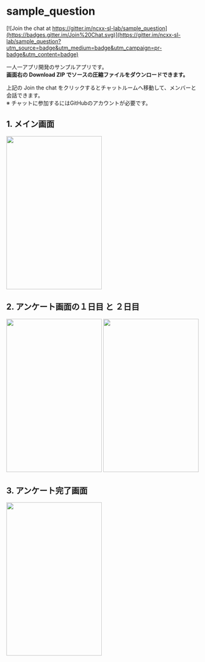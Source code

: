 # sample_question

[![Join the chat at https://gitter.im/ncxx-sl-lab/sample_question](https://badges.gitter.im/Join%20Chat.svg)](https://gitter.im/ncxx-sl-lab/sample_question?utm_source=badge&utm_medium=badge&utm_campaign=pr-badge&utm_content=badge)

一人一アプリ開発のサンプルアプリです。  
**画面右の Download ZIP でソースの圧縮ファイルをダウンロードできます。**

上記の Join the chat をクリックするとチャットルームへ移動して、メンバーと会話できます。  
※ チャットに参加するにはGitHubのアカウントが必要です。

## 1. メイン画面  
<img src="http://keepingblog.net/github_images/sample_question/メイン画面.png" width="250" height="400">

## 2. アンケート画面の１日目 と ２日目  
<img src="http://keepingblog.net/github_images/sample_question/アンケート画面の１日目.png" width="250" height="400">
<img src="http://keepingblog.net/github_images/sample_question/アンケート画面の２日目.png" width="250" height="400">

## 3. アンケート完了画面  
<img src="http://keepingblog.net/github_images/sample_question/アンケート完了画面.png" width="250" height="400">

